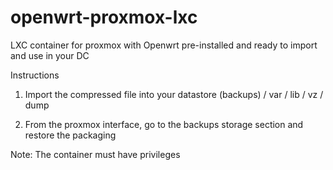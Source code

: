 # openwrt-proxmox-lxc
LXC container for proxmox with Openwrt pre-installed and ready to import and use in your DC

Instructions

1. Import the compressed file into your datastore (backups)
/ var / lib / vz / dump

2. From the proxmox interface, go to the backups storage section and restore the packaging

Note: The container must have privileges
